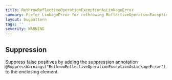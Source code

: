 ```yaml
---
title: RethrowReflectiveOperationExceptionAsLinkageError
summary: Prefer LinkageError for rethrowing ReflectiveOperationException as unchecked
layout: bugpattern
tags: ''
severity: WARNING
---
```


<!--
*** AUTO-GENERATED, DO NOT MODIFY ***
To make changes, edit the @BugPattern annotation or the explanation in docs/bugpattern.
-->



## Suppression
Suppress false positives by adding the suppression annotation `@SuppressWarnings("RethrowReflectiveOperationExceptionAsLinkageError")` to the enclosing element.
